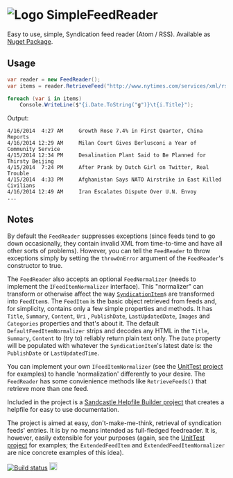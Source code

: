 #  ![Logo](https://raw.githubusercontent.com/RobThree/SimpleFeedReader/master/Gfx/icon.png) SimpleFeedReader

Easy to use, simple, Syndication feed reader (Atom / RSS). Available as [Nuget Package](https://www.nuget.org/packages/SimpleFeedReader/).

## Usage

```c#
var reader = new FeedReader();
var items = reader.RetrieveFeed("http://www.nytimes.com/services/xml/rss/nyt/International.xml");

foreach (var i in items)
    Console.WriteLine($"{i.Date.ToString("g")}\t{i.Title}");
````
Output:

```
4/16/2014  4:27 AM     Growth Rose 7.4% in First Quarter, China Reports
4/16/2014 12:29 AM     Milan Court Gives Berlusconi a Year of Community Service
4/15/2014 12:34 PM     Desalination Plant Said to Be Planned for Thirsty Beijing
4/15/2014  7:24 PM     After Prank by Dutch Girl on Twitter, Real Trouble
4/15/2014  4:33 PM     Afghanistan Says NATO Airstrike in East Killed Civilians
4/16/2014 12:49 AM     Iran Escalates Dispute Over U.N. Envoy
...
````

## Notes

By default the `FeedReader` suppresses exceptions (since feeds tend to go down occasionally, they contain invalid XML from time-to-time and have all other sorts of problems). However, you can tell the `FeedReader` to throw exceptions simply by setting the `throwOnError` argument of the `FeedReader`'s constructor to true.

The `FeedReader` also accepts an optional `FeedNormalizer` (needs to implement the `IFeedItemNormalizer` interface). This "normalizer" can transform or otherwise affect the way [`SyndicationItem`](http://msdn.microsoft.com/en-us/library/system.servicemodel.syndication.syndicationitem.aspx)s are transformed into `FeedItem`s. The `FeedItem` is the basic object retrieved from feeds and, for simplicity, contains only a few simple properties and methods. It has `Title`, `Summary`, `Content`, `Uri` , `PublishDate`, `LastUpdatedDate`, `Images` and `Categories` properties and that's about it. The default `DefaultFeedItemNormalizer` strips and decodes any HTML in the `Title`, `Summary`, `Content` to (try to) reliably return plain text only. The `Date` property will be populated with whatever the `SyndicationItem`'s latest date is: the `PublishDate` or `LastUpdatedTime`.

You can implement your own `IFeedItemNormalizer` (see the [UnitTest project](https://github.com/RobThree/SimpleFeedReader/tree/master/SimpleFeedReaderTests) for examples) to handle 'normalization' differently to your desire. The `FeedReader` has some convienience methods like `RetrieveFeeds()` that retrieve more than one feed.

Included in the project is a [Sandcastle Helpfile Builder project](https://github.com/RobThree/SimpleFeedReader/tree/master/Help) that creates a helpfile for easy to use documentation.

The project is aimed at easy, don't-make-me-think, retrieval of syndication feeds' entries. It is by no means intended as full-fledged feedreader. It is, however, easily extensible for your purposes (again, see the [UnitTest project](https://github.com/RobThree/SimpleFeedReader/tree/master/SimpleFeedReaderTests) for examples; the `ExtendedFeedItem` and `ExtendedFeedItemNormalizer` are nice concrete examples of this idea).

[![Build status](https://ci.appveyor.com/api/projects/status/wy2swaddwhukotg8)](https://ci.appveyor.com/project/RobIII/simplefeedreader) <a href="https://www.nuget.org/packages/SimpleFeedReader/"><img src="http://img.shields.io/nuget/v/SimpleFeedReader.svg?style=flat-square" alt="NuGet version" height="18"></a>
